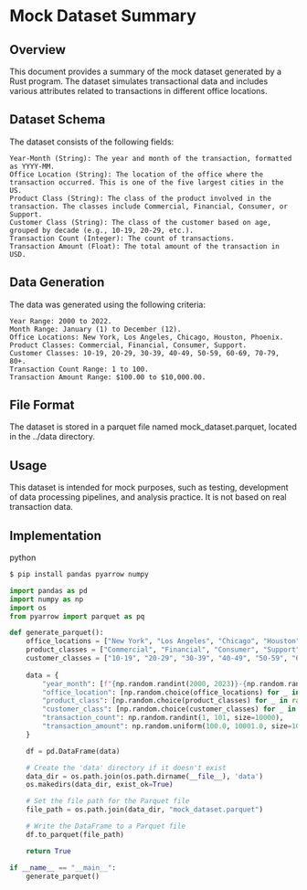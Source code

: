 # Mock Dataset Summary
## Overview

This document provides a summary of the mock dataset generated by a Rust program. The dataset simulates transactional data and includes various attributes related to transactions in different office locations.
## Dataset Schema

The dataset consists of the following fields:

    Year-Month (String): The year and month of the transaction, formatted as YYYY-MM.
    Office Location (String): The location of the office where the transaction occurred. This is one of the five largest cities in the US.
    Product Class (String): The class of the product involved in the transaction. The classes include Commercial, Financial, Consumer, or Support.
    Customer Class (String): The class of the customer based on age, grouped by decade (e.g., 10-19, 20-29, etc.).
    Transaction Count (Integer): The count of transactions.
    Transaction Amount (Float): The total amount of the transaction in USD.

## Data Generation

The data was generated using the following criteria:

    Year Range: 2000 to 2022.
    Month Range: January (1) to December (12).
    Office Locations: New York, Los Angeles, Chicago, Houston, Phoenix.
    Product Classes: Commercial, Financial, Consumer, Support.
    Customer Classes: 10-19, 20-29, 30-39, 40-49, 50-59, 60-69, 70-79, 80+.
    Transaction Count Range: 1 to 100.
    Transaction Amount Range: $100.00 to $10,000.00.

## File Format

The dataset is stored in a parquet file named mock_dataset.parquet, located in the ../data directory.

## Usage

This dataset is intended for mock purposes, such as testing, development of data processing pipelines, and analysis practice. It is not based on real transaction data.

## Implementation  

python
```bash
$ pip install pandas pyarrow numpy
```

```python
import pandas as pd
import numpy as np
import os
from pyarrow import parquet as pq

def generate_parquet():
    office_locations = ["New York", "Los Angeles", "Chicago", "Houston", "Phoenix"]
    product_classes = ["Commercial", "Financial", "Consumer", "Support"]
    customer_classes = ["10-19", "20-29", "30-39", "40-49", "50-59", "60-69", "70-79", "80+"]
    
    data = {
        "year_month": [f"{np.random.randint(2000, 2023)}-{np.random.randint(1, 13):02}" for _ in range(10000)],
        "office_location": [np.random.choice(office_locations) for _ in range(10000)],
        "product_class": [np.random.choice(product_classes) for _ in range(10000)],
        "customer_class": [np.random.choice(customer_classes) for _ in range(10000)],
        "transaction_count": np.random.randint(1, 101, size=10000),
        "transaction_amount": np.random.uniform(100.0, 10001.0, size=10000)
    }

    df = pd.DataFrame(data)

    # Create the 'data' directory if it doesn't exist
    data_dir = os.path.join(os.path.dirname(__file__), 'data')
    os.makedirs(data_dir, exist_ok=True)

    # Set the file path for the Parquet file
    file_path = os.path.join(data_dir, "mock_dataset.parquet")

    # Write the DataFrame to a Parquet file
    df.to_parquet(file_path)

    return True

if __name__ == "__main__":
    generate_parquet()
```
